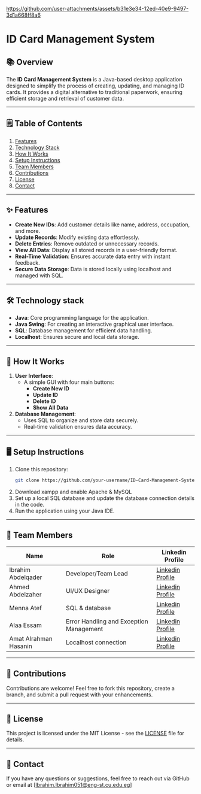 https://github.com/user-attachments/assets/b31e3e34-12ed-40e9-9497-3d1a668ff8a6

# ID Card Management System

## 📚 Overview
The **ID Card Management System** is a Java-based desktop application designed to simplify the process of creating, updating, and managing ID cards. It provides a digital alternative to traditional paperwork, ensuring efficient storage and retrieval of customer data.

---

## 🗒️ Table of Contents
1. [Features](#-features)
2. [Technology Stack](#-technology-stack)
3. [How It Works](#-how-it-works)
4. [Setup Instructions](#-setup-instructions)
5. [Team Members](#-team-members)
6. [Contributions](#-contributions)
7. [License](#-license)
8. [Contact](#-contact)

---

## ✨ Features
- **Create New IDs**: Add customer details like name, address, occupation, and more.  
- **Update Records**: Modify existing data effortlessly.  
- **Delete Entries**: Remove outdated or unnecessary records.  
- **View All Data**: Display all stored records in a user-friendly format.  
- **Real-Time Validation**: Ensures accurate data entry with instant feedback.  
- **Secure Data Storage**: Data is stored locally using localhost and managed with SQL.

---

## 🛠️ Technology stack
- **Java**: Core programming language for the application.  
- **Java Swing**: For creating an interactive graphical user interface.  
- **SQL**: Database management for efficient data handling.  
- **Localhost**: Ensures secure and local data storage.

---

## 🚀 How It Works
1. **User Interface**:  
   - A simple GUI with four main buttons:  
     - **Create New ID**  
     - **Update ID**  
     - **Delete ID**  
     - **Show All Data**  
2. **Database Management**:  
   - Uses SQL to organize and store data securely.  
   - Real-time validation ensures data accuracy.

---

## 🖥️ Setup Instructions
1. Clone this repository:  
   ```bash  
   git clone https://github.com/your-username/ID-Card-Management-System.git  
   ```  
2. Download xampp and enable Apache & MySQL
3. Set up a local SQL database and update the database connection details in the code.  
4. Run the application using your Java IDE.

---

## 👥 Team Members

| Name           | Role                   | Linkedin Profile                          |  
|-----------------|------------------------|------------------------------------------|  
| Ibrahim Abdelqader   | Developer/Team Lead    | [Linkedin Profile](https://www.linkedin.com/in/ibrahim-abdelqader-93b9b124b/) |  
| Ahmed Abdelzaher       | UI/UX Designer         | [Linkedin Profile](https://www.linkedin.com/in/ahmed-abdelzaher-a85278320/) |  
| Menna Atef       | SQL & database              | [Linkedin Profile](https://www.linkedin.com/in/menna-atef-05355b32a/) |  
| Alaa Essam       | Error Handling and Exception Management    | [Linkedin Profile](https://www.linkedin.com/in/alaa-essam-76a692292/) |  
| Amat Alrahman Hasanin       | Localhost connection         | [Linkedin Profile](https://www.linkedin.com/in/amat-alrahman-hasanin-90175b315/) |  

---

## 🤝 Contributions
Contributions are welcome! Feel free to fork this repository, create a branch, and submit a pull request with your enhancements.

---

## 📜 License
This project is licensed under the MIT License - see the [LICENSE](LICENSE) file for details.

---

## 📧 Contact
If you have any questions or suggestions, feel free to reach out via GitHub or email at [Ibrahim.Ibrahim051@eng-st.cu.edu.eg]
